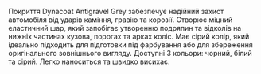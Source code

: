 Покриття Dynacoat Antigravel Grey забезпечує надійний захист автомобіля від ударів каміння, гравію та корозії. Створює міцний еластичний шар, який запобігає утворенню подряпин та відколів на нижніх частинах кузова, порогах та арках коліс. Має сірий колір, який ідеально підходить для підготовки під фарбування або для збереження оригінального зовнішнього вигляду.
Доступні 3 кольори: чорний, білий та сірий. Легко наноситься та швидко висихає.